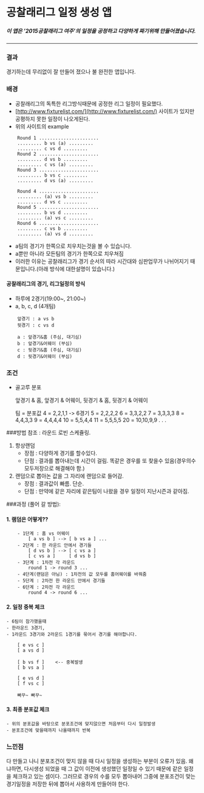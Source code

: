
# 공찰래리그 일정 생성 앱

##### 이 앱은 ’2015공찰래리그 여주’의 일정을 공정하고 다양하게 짜기위해 만들어졌습니다.

***

### 결과
경기하는데 무리없이 잘 만들어 졌으나 불 완전한 앱입니다.

### 배경
- 공찰래리그의 독특한 리그방식때문에 공정한 리그 일정이 필요했다.
- [http://www.fixturelist.com/](http://www.fixturelist.com/) 사이트가 있지만 공평하지 못한 일정이 나오게된다.
- 위의 사이트의 example

```
	Round 1 ......................
	......... b vs (a) .........
	......... c vs d .........
	Round 2 ......................
	......... d vs b .........
	......... c vs (a) .........
	Round 3 ......................
	......... b vs c .........
	......... d vs (a) .........

	Round 4 ......................
	......... (a) vs b .........
	......... d vs c .........
	Round 5 ......................
	......... b vs d .........
	......... (a) vs c .........
	Round 6 ......................
	......... c vs b .........
	......... (a) vs d .........
```

- a팀의 경기가 한쪽으로 치우치는것을 볼 수 있습니다.
- a뿐만 아니라 모든팀의 경기가 한쪽으로 치우쳐짐
- 이러한 이유는 공찰래리그가 경기 순서의 따라 시간대와 심판업무가 나뉘어지기 때문입니다.(아래 방식에 대한설명이 있습니다.)

#### 공찰래리그의 경기, 리그일정의 방식
- 하루에 2경기(19:00~, 21:00~)
- a, b, c, d (4개팀)

```
	앞경기 : a vs b
	뒷경기 : c vs d

	a : 앞경기&홈 (주심, 대기심)
	b : 앞경기&어웨이 (부심)
	c : 뒷경기&홈 (주심, 대기심)
	d : 뒷경기&어웨이 (부심)
```

### 조건
- 골고루 분포

	앞경기 & 홈, 앞경기 & 어웨이, 뒷경기 & 홈, 뒷경기 & 어웨이

	팀 = 분포값
	4 = 2,2,1,1 -> 6경기
	5 = 2,2,2,2
	6 = 3,3,2,2
	7 = 3,3,3,3
	8 = 4,4,3,3
	9 = 4,4,4,4
	10 = 5,5,4,4
	11 = 5,5,5,5
	20 = 10,10,9,9
	.
	.
	.

###방법
참조 : 라운드 로빈 스케쥴링.
1. 항상랜덤
	- 장점 : 다양하게 경기를 할수있다.
	- 단점 : 결과를 뽑아내는데 시간이 걸림. 똑같은 경우를 또 찾을수 있음(경우의수 모두저장으로 해결해야 함.)
2. 랜덤으로 뽑아논 값을 그 자리에 랜덤으로 들어감.
	- 장점 : 결과값이 빠름. 단순.
	- 단점 : 만약에 같은 자리에 같은팀이 나왔을 경우 일정이 지난시즌과 같아짐.

###과정 (풀어 갈 방법):
#### 1. 램덤은 어떻게??
```
	- 1단계 : 홈 vs 어웨이
		[ a vs b ] --> [ b vs a ] ...
	- 2단계 : 한 라운드 안에서 경기들
		[ d vs b ] --> [ c vs a ]
		[ c vs a ] 	   [ d vs b ]
	- 3단계 : 1차전 각 라운드
		round 1 -> round 3 ...
	- 4단계(랜덤은 아님) : 1차전의 값 모두를 홈어웨이를 바꿔줌
	- 5단계 : 2차전 한 라운드 안에서 경기들
	- 6단계 : 2차전 각 라운드
		round 4 -> round 6 ...
```

#### 2. 일정 중복 체크
	- 6팀이 참가했을때
	- 한라운드 3경기,
	- 1라운드 3경기와 2라운드 1경기를 묶어서 경기를 해야합니다.

```
	[ e vs c ]
	[ a vs d ]

	[ b vs f ]    <-- 중복발생
	[ b vs a ]

	[ e vs d ]
	[ f vs c ]

	빠꾸~ 빠꾸~
```

#### 3. 최종 분포값 체크
	- 위의 분포값을 바탕으로 분포조건에 맞지않으면 처음부터 다시 일정발생
	- 분포조건에 맞을때까지 나올때까지 반복

### 느낀점
다 만들고 나니 분포조건이 맞지 않을 때 다시 일정을 생성하는 부분이 오류가 있음. 왜냐하면, 다시생성 되었을 때 그 값이 이전에 생성했던 일정일 수 있기 때문에 같은 일정을 체크하고 있는 셈이다. 그러므로 경우의 수를 모두 뽑아내어 그중에 분포조건이 맞는 경기일정을 저장한 뒤에 뽑아서 사용하게 만들어야 한다.


